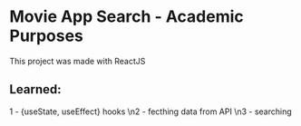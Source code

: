 # Movie App Search - Academic Purposes

This project was made with ReactJS

## Learned:

1 - {useState, useEffect} hooks
\n2 - fecthing data from API
\n3 - searching
